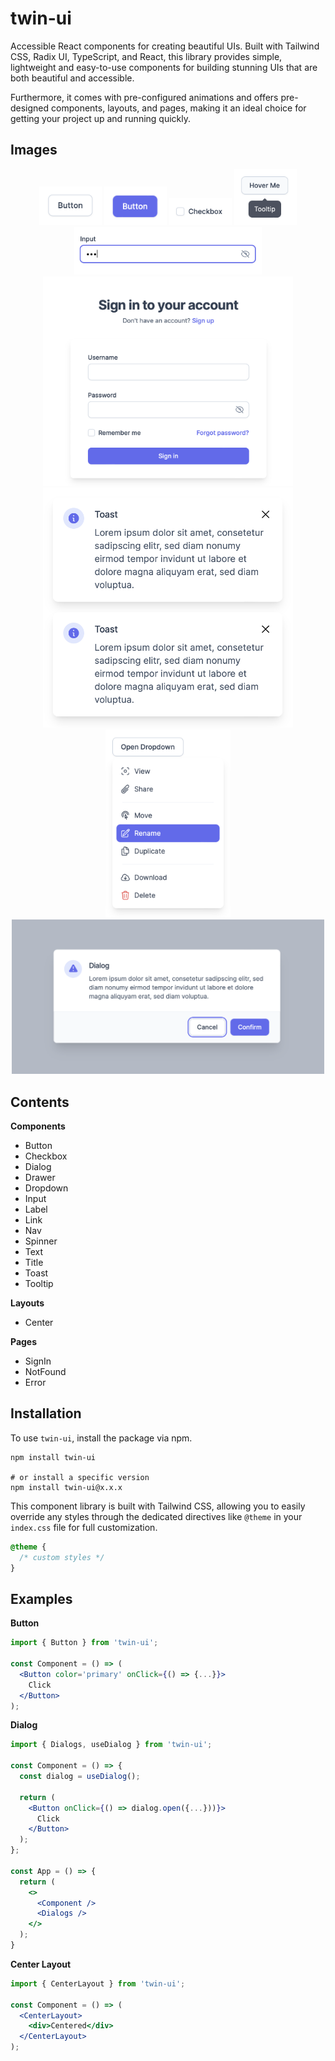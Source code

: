 # twin-ui

Accessible React components for creating beautiful UIs. Built with Tailwind CSS, Radix UI, TypeScript, and React, this library provides simple, lightweight and easy-to-use components for building stunning UIs that are both beautiful and accessible.

Furthermore, it comes with pre-configured animations and offers pre-designed components, layouts, and pages, making it an ideal choice for getting your project up and running quickly.

## Images

<p align="center">
<img width="100" alt="button-preview-1" src="docs/button-preview-1.png">
<img width="100" alt="button-preview-2" src="docs/button-preview-2.png">
<img width="100" alt="checkbox-preview-1" src="docs/checkbox-preview-1.png">
<img width="100" alt="tooltip-preview-1" src="docs/tooltip-preview-1.png">
<img width="300" alt="input-preview-1" src="docs/input-preview-1.png">
<img width="400" alt="sign-in-preview-1" src="docs/sign-in-preview-1.png">
<img width="400" alt="toasts-preview-1" src="docs/toasts-preview-1.png">
<img width="200" alt="dropdown-preview-1" src="docs/dropdown-preview-1.png">
<img width="500" alt="dialog-preview-1" src="docs/dialog-preview-1.png">
</p>

## Contents

**Components**

- Button
- Checkbox
- Dialog
- Drawer
- Dropdown
- Input
- Label
- Link
- Nav
- Spinner
- Text
- Title
- Toast
- Tooltip

**Layouts**

- Center

**Pages**

- SignIn
- NotFound
- Error

## Installation

To use `twin-ui`, install the package via npm.

```shell
npm install twin-ui

# or install a specific version
npm install twin-ui@x.x.x
```

This component library is built with Tailwind CSS, allowing you to easily override any styles through the dedicated directives like `@theme` in your `index.css` file for full customization.


```css
@theme {
  /* custom styles */
}
```

## Examples

**Button**

```jsx
import { Button } from 'twin-ui';

const Component = () => (
  <Button color='primary' onClick={() => {...}}>
    Click
  </Button>
);
```

**Dialog**

```jsx
import { Dialogs, useDialog } from 'twin-ui';

const Component = () => {
  const dialog = useDialog();

  return (
    <Button onClick={() => dialog.open({...}))}>
      Click
    </Button>
  );
};

const App = () => {
  return (
    <>
      <Component />
      <Dialogs />
    </>
  );
}
```

**Center Layout**

```jsx
import { CenterLayout } from 'twin-ui';

const Component = () => (
  <CenterLayout>
    <div>Centered</div>
  </CenterLayout>
);
```
